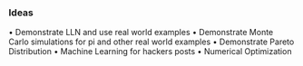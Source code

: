 ### Ideas

 • Demonstrate LLN and use real world examples
 • Demonstrate Monte Carlo simulations for pi and other real world examples
 • Demonstrate Pareto Distribution
 • Machine Learning for hackers posts
 • Numerical Optimization
